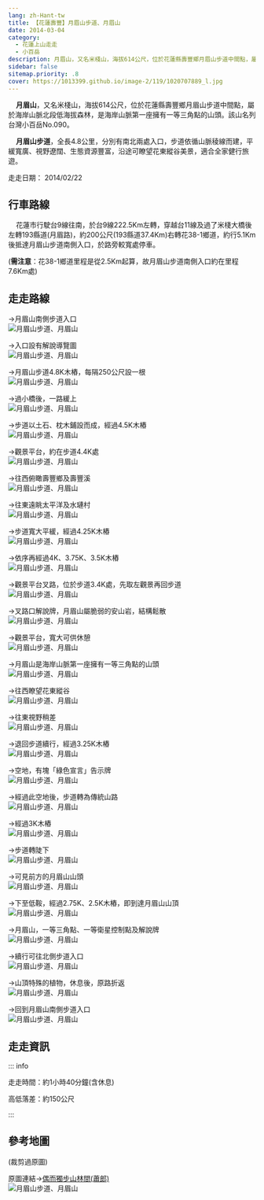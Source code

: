 ```yaml
---
lang: zh-Hant-tw
title: 【花蓮壽豐】月眉山步道、月眉山
date: 2014-03-04
category: 
  - 花蓮上山走走
  - 小百岳
description: 月眉山，又名米棧山，海拔614公尺，位於花蓮縣壽豐鄉月眉山步道中間點，屬於海岸山脈北段低海拔森林，是海岸山脈第一座擁有一等三角點的山頭。該山名列台灣小百岳No.090。 月眉山步道，全長4.8公里，分別有南北兩處入口，步道依循山脈稜線而建，平緩寬廣、視野遼闊、生態資源豐富，沿途可瞭望花東縱谷美景，適合全家健行旅遊。
sidebar: false
sitemap.priority: .8
cover: https://1013399.github.io/image-2/119/1020707889_l.jpg
---
```


    **月眉山**，又名米棧山，海拔614公尺，位於花蓮縣壽豐鄉月眉山步道中間點，屬於海岸山脈北段低海拔森林，是海岸山脈第一座擁有一等三角點的山頭。該山名列台灣小百岳No.090。  

    **月眉山步道**，全長4.8公里，分別有南北兩處入口，步道依循山脈稜線而建，平緩寬廣、視野遼闊、生態資源豐富，沿途可瞭望花東縱谷美景，適合全家健行旅遊。

<!-- more -->

走走日期： 2014/02/22

## 行車路線

    花蓮市行駛台9線往南，於台9線222.5Km左轉，穿越台11線及過了米棧大橋後左轉193縣道(月眉路)，約200公尺(193縣道37.4Km)右轉花38-1鄉道，約行5.1Km後抵達月眉山步道南側入口，於路旁較寬處停車。  

(**需注意**：花38-1鄉道里程是從2.5Km起算，故月眉山步道南側入口約在里程7.6Km處)

## 走走路線

→月眉山南側步道入口  
![月眉山步道、月眉山](https://1013399.github.io/image-2/119/1020707870_l.jpg)

→入口設有解說導覽圖  
![月眉山步道、月眉山](https://1013399.github.io/image-2/119/1020707874_l.jpg)

→月眉山步道4.8K木樁，每隔250公尺設一根  
![月眉山步道、月眉山](https://1013399.github.io/image-2/119/1020707876_l.jpg)

→過小橋後，一路緩上  
![月眉山步道、月眉山](https://1013399.github.io/image-2/119/1020707881_l.jpg)

→步道以土石、枕木鋪設而成，經過4.5K木樁  
![月眉山步道、月眉山](https://1013399.github.io/image-2/119/1020707883_l.jpg)

→觀景平台，約在步道4.4K處  
![月眉山步道、月眉山](https://1013399.github.io/image-2/119/1020707887_l.jpg)

→往西俯瞰壽豐鄉及壽豐溪  
![月眉山步道、月眉山](https://1013399.github.io/image-2/119/1020707889_l.jpg)

→往東遠眺太平洋及水璉村  
![月眉山步道、月眉山](https://1013399.github.io/image-2/119/1020707894_l.jpg)

→步道寬大平緩，經過4.25K木樁  
![月眉山步道、月眉山](https://1013399.github.io/image-2/119/1020707899_l.jpg)

→依序再經過4K、3.75K、3.5K木樁  
![月眉山步道、月眉山](https://1013399.github.io/image-2/119/1020707902_l.jpg)

→觀景平台叉路，位於步道3.4K處，先取左觀景再回步道  
![月眉山步道、月眉山](https://1013399.github.io/image-2/119/1020707906_l.jpg)

→叉路口解說牌，月眉山屬脆弱的安山岩，結構鬆散  
![月眉山步道、月眉山](https://1013399.github.io/image-2/119/1020707912_l.jpg)

→觀景平台，寬大可供休憩  
![月眉山步道、月眉山](https://1013399.github.io/image-2/119/1020707916_l.jpg)

→月眉山是海岸山脈第一座擁有一等三角點的山頭  
![月眉山步道、月眉山](https://1013399.github.io/image-2/119/1020707920_l.jpg)

→往西瞭望花東縱谷  
![月眉山步道、月眉山](https://1013399.github.io/image-2/119/1020707924_l.jpg)

→往東視野稍差  
![月眉山步道、月眉山](https://1013399.github.io/image-2/119/1020707928_l.jpg)

→退回步道續行，經過3.25K木樁  
![月眉山步道、月眉山](https://1013399.github.io/image-2/119/1020707932_l.jpg)

→空地，有塊「綠色宣言」告示牌  
![月眉山步道、月眉山](https://1013399.github.io/image-2/119/1020707942_l.jpg)

→經過此空地後，步道轉為傳統山路  
![月眉山步道、月眉山](https://1013399.github.io/image-2/119/1020707951_l.jpg)

→經過3K木樁  
![月眉山步道、月眉山](https://1013399.github.io/image-2/119/1020707956_l.jpg)

→步道轉陡下  
![月眉山步道、月眉山](https://1013399.github.io/image-2/119/1020707962_l.jpg)

→可見前方的月眉山山頭  
![月眉山步道、月眉山](https://1013399.github.io/image-2/119/1020707966_l.jpg)

→下至低鞍，經過2.75K、2.5K木樁，即到達月眉山山頂  
![月眉山步道、月眉山](https://1013399.github.io/image-2/119/1020707974_l.jpg)

→月眉山，一等三角點、一等衛星控制點及解說牌  
![月眉山步道、月眉山](https://1013399.github.io/image-2/119/1020707977_l.jpg)

→續行可往北側步道入口  
![月眉山步道、月眉山](https://1013399.github.io/image-2/119/1020707981_l.jpg)

→山頂特殊的植物，休息後，原路折返  
![月眉山步道、月眉山](https://1013399.github.io/image-2/119/1020707987_l.jpg)

→回到月眉山南側步道入口  
![月眉山步道、月眉山](https://1013399.github.io/image-2/119/1020707991_l.jpg)

## 走走資訊

::: info

走走時間：約1小時40分鐘(含休息)

高低落差：約150公尺

:::

## 參考地圖
(裁剪過原圖)  

原圖連結→[偶而獨步山林間(蕭郎)](http://www.yougoipay.com/kenny/w616/index.htm)  
![月眉山步道、月眉山](https://1013399.github.io/image-2/119/1020708044_l.jpg)